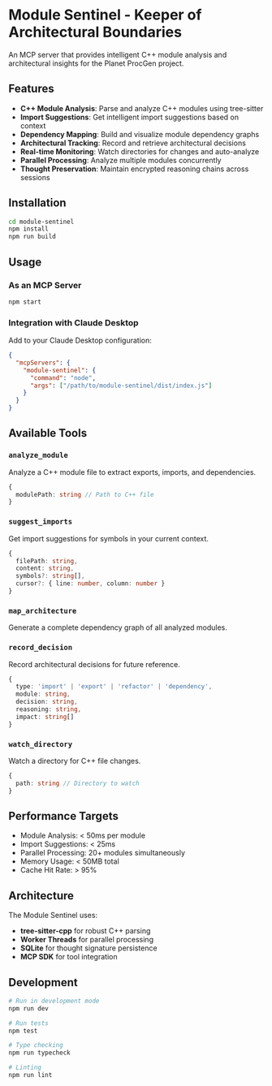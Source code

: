 # Module Sentinel - Keeper of Architectural Boundaries

An MCP server that provides intelligent C++ module analysis and architectural insights for the Planet ProcGen project.

## Features

- **C++ Module Analysis**: Parse and analyze C++ modules using tree-sitter
- **Import Suggestions**: Get intelligent import suggestions based on context
- **Dependency Mapping**: Build and visualize module dependency graphs
- **Architectural Tracking**: Record and retrieve architectural decisions
- **Real-time Monitoring**: Watch directories for changes and auto-analyze
- **Parallel Processing**: Analyze multiple modules concurrently
- **Thought Preservation**: Maintain encrypted reasoning chains across sessions

## Installation

```bash
cd module-sentinel
npm install
npm run build
```

## Usage

### As an MCP Server

```bash
npm start
```

### Integration with Claude Desktop

Add to your Claude Desktop configuration:

```json
{
  "mcpServers": {
    "module-sentinel": {
      "command": "node",
      "args": ["/path/to/module-sentinel/dist/index.js"]
    }
  }
}
```

## Available Tools

### `analyze_module`
Analyze a C++ module file to extract exports, imports, and dependencies.

```typescript
{
  modulePath: string // Path to C++ file
}
```

### `suggest_imports`
Get import suggestions for symbols in your current context.

```typescript
{
  filePath: string,
  content: string,
  symbols?: string[],
  cursor?: { line: number, column: number }
}
```

### `map_architecture`
Generate a complete dependency graph of all analyzed modules.

### `record_decision`
Record architectural decisions for future reference.

```typescript
{
  type: 'import' | 'export' | 'refactor' | 'dependency',
  module: string,
  decision: string,
  reasoning: string,
  impact: string[]
}
```

### `watch_directory`
Watch a directory for C++ file changes.

```typescript
{
  path: string // Directory to watch
}
```

## Performance Targets

- Module Analysis: < 50ms per module
- Import Suggestions: < 25ms
- Parallel Processing: 20+ modules simultaneously
- Memory Usage: < 50MB total
- Cache Hit Rate: > 95%

## Architecture

The Module Sentinel uses:
- **tree-sitter-cpp** for robust C++ parsing
- **Worker Threads** for parallel processing
- **SQLite** for thought signature persistence
- **MCP SDK** for tool integration

## Development

```bash
# Run in development mode
npm run dev

# Run tests
npm test

# Type checking
npm run typecheck

# Linting
npm run lint
```